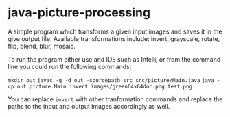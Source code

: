 # java-picture-processing

A simple program which transforms a given input images and saves it in the give output file.
Available transformations include: invert, grayscale, rotate, flip, blend, blur, mosaic.

To run the program either use and IDE such as Intellij or from the command line you could run the following commands:

`mkdir out`
`javac -g -d out -sourcepath src src/picture/Main.java`
`java -cp out picture.Main invert images/green64x64doc.png test.png`

You can replace `invert` with other tranformation commands and replace the paths to the input and output images accordingly as well.
